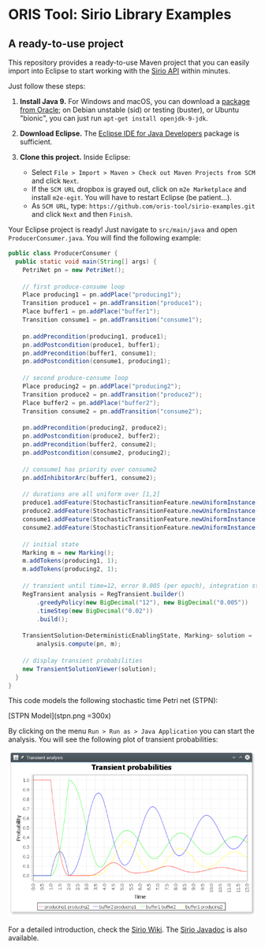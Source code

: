 # ORIS Tool: Sirio Library Examples

## A ready-to-use project

This repository provides a ready-to-use Maven project that you can
easily import into Eclipse to start working with the [Sirio API](https://github.com/oris-tool/sirio)
within minutes.

Just follow these steps:

1. **Install Java 9.** For Windows and macOS, you can download a
   [package from Oracle](http://www.oracle.com/technetwork/java/javase/downloads/jdk9-downloads-3848520.html); on Debian unstable (sid) or testing
   (buster), or Ubuntu "bionic", you can just run `apt-get install
   openjdk-9-jdk`.

2. **Download Eclipse.** The [Eclipse IDE for Java Developers](http://www.eclipse.org/downloads/eclipse-packages/)
   package is sufficient.

3. **Clone this project.** Inside Eclipse:
   - Select `File > Import > Maven > Check out Maven Projects from
     SCM` and click `Next`.
   - If the `SCM URL` dropbox is grayed out, click on `m2e
     Marketplace` and install `m2e-egit`. You will have to restart
     Eclipse (be patient...).
   - As `SCM URL`, type:
     `https://github.com/oris-tool/sirio-examples.git` and click
     `Next` and then `Finish`.

Your Eclipse project is ready! Just navigate to `src/main/java` and
open `ProducerConsumer.java`. You will find the following example:

```java
public class ProducerConsumer {
  public static void main(String[] args) {
    PetriNet pn = new PetriNet();

    // first produce-consume loop
    Place producing1 = pn.addPlace("producing1");
    Transition produce1 = pn.addTransition("produce1");
    Place buffer1 = pn.addPlace("buffer1");
    Transition consume1 = pn.addTransition("consume1");

    pn.addPrecondition(producing1, produce1);
    pn.addPostcondition(produce1, buffer1);
    pn.addPrecondition(buffer1, consume1);
    pn.addPostcondition(consume1, producing1);

    // second produce-consume loop
    Place producing2 = pn.addPlace("producing2");
    Transition produce2 = pn.addTransition("produce2");
    Place buffer2 = pn.addPlace("buffer2");
    Transition consume2 = pn.addTransition("consume2");

    pn.addPrecondition(producing2, produce2);
    pn.addPostcondition(produce2, buffer2);
    pn.addPrecondition(buffer2, consume2);
    pn.addPostcondition(consume2, producing2);

    // consume1 has priority over consume2
    pn.addInhibitorArc(buffer1, consume2);

    // durations are all uniform over [1,2]
    produce1.addFeature(StochasticTransitionFeature.newUniformInstance("1", "2"));
    produce2.addFeature(StochasticTransitionFeature.newUniformInstance("1", "2"));
    consume1.addFeature(StochasticTransitionFeature.newUniformInstance("1", "2"));
    consume2.addFeature(StochasticTransitionFeature.newUniformInstance("1", "2"));

    // initial state
    Marking m = new Marking();
    m.addTokens(producing1, 1);
    m.addTokens(producing2, 1);

    // transient until time=12, error 0.005 (per epoch), integration step=0.02
    RegTransient analysis = RegTransient.builder()
        .greedyPolicy(new BigDecimal("12"), new BigDecimal("0.005"))
        .timeStep(new BigDecimal("0.02"))
        .build();

    TransientSolution<DeterministicEnablingState, Marking> solution =
        analysis.compute(pn, m);

    // display transient probabilities
    new TransientSolutionViewer(solution);
  }
}
```

This code models the following stochastic time Petri net (STPN):

[STPN Model](stpn.png =300x)

By clicking on the menu `Run > Run as > Java Application` you can
start the analysis. You will see the following plot of transient
probabilities:

![Analysis Results](screenshot.png)

For a detailed introduction, check the [Sirio Wiki](https://github.com/oris-tool/sirio/wiki). The [Sirio
Javadoc](http://www.oris-tool.org/apidoc) is also available.
